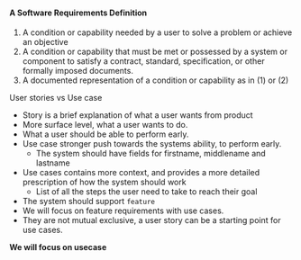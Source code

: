 

#### A Software Requirements Definition
1. A condition or capability needed by a user to solve a problem or achieve an objective
2. A condition or capability that must be met or possessed by a system or component to satisfy a contract, standard, specification, or other formally imposed documents.
3. A documented representation of a condition or capability as in (1) or (2)

User stories vs Use case
- Story is a brief explanation of what a user wants from product
- More surface level, what a user wants to do. 
- What a user should be able to perform early.
- Use case stronger push towards the systems ability, to perform early.
	- The system should have fields for firstname, middlename and lastname
- Use cases contains more context, and provides a more detailed prescription of how the system should work
	- List of all the steps the user need to take to reach their goal
- The system should support `feature`
- We will focus on feature requirements with use cases.
- They are not mutual exclusive, a user story can be a starting point for use cases.

**We will focus on usecase**

